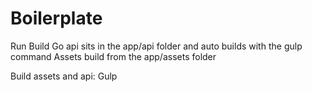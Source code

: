 # Boilerplate

Run Build
Go api sits in the app/api folder and auto builds with the gulp command
Assets build from the app/assets folder

Build assets and api:
    Gulp
